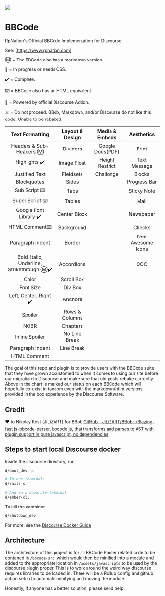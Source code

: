 ![](https://www.rpnation.com/styles/rpnlogo12.png)

# BBCode

RpNation's Official BBCode Implementation for Discourse

See: [https://www.rpnation.com]

Ⓜ️ = The BBCode also has a markdown version

🚧 = In progress or needs CSS.

✔️ = Complete.

⌨️ = BBCode also has an  HTML equivalent.

🎉 = Powered by official Discourse Addon.

☠️ = Do not proceed. BBob, Markdown, and/or Discourse do not like this code. Unable to be rebaked.

| Text Formatting                           | Layout & Design | Media & Embeds   | Aesthetics         |
|:-----------------------------------------:|:---------------:|:----------------:|:------------------:|
| Headers & Sub-Headers Ⓜ️                  | Dividers        | Google Docs(PDF) | Print              |
| Highlights ✔️                               | Image Float     | Height Restrict  | Text Message       |
| Justified Text                            | Fieldsets       | Challonge        | Blocks             |
| Blockquotes                               | Sides           |                  | Progress Bar       |
| Sub Script ⌨️                             | Tabs            |                  | Sticky Note        |
| Super Script ⌨️                           | Tables          |                  | Mail               |
| Google Font Library ✔️                    | Center Block    |                  | Newspaper          |
| HTML Comment⌨️                            | Background      |                  | Checks             |
| Paragraph Indent                          | Border          |                  | Font Awesome Icons |
| Bold, Italic, Underline, Strikethrough Ⓜ️✔️| Accordions      |                  | OOC                |
| Color                                     | Scroll Box      |                  |                    |
| Font Size                                 | Div Box         |                  |                    |
| Left, Center, Right ✔️                      | Anchors         |                  |                    |
| Spoiler                                   | Rows & Columns  |                  |                    |
| NOBR                                      | Chapters        |                  |                    |
| Inline Spoiler                            | No Line Break   |                  |                    |
| Paragraph Indent                          | Line Break      |                  |                    |
| HTML Comment                              |                 |                  |                    |

The goal of this repo and plugin is to provide users with the BBCode suite that they have grown accustomed to when it comes to using our site before our migration to Discourse and make sure that old posts rebake correctly. Above in the chart is marked our status on each BBCode which will hopefully co-exist in tandom even with the markdown/htlm versions provided in the box experience by the Discourse Software.

## Credit
 ❤️ to Nikolay Kost (JiLiZART) for BBob [GitHub - JiLiZART/BBob: ⚡️Blazing-fast js-bbcode-parser, bbcode js, that transforms and parses to AST with plugin support in pure javascript, no dependencies](https://github.com/JiLiZART/BBob)

## Steps to start local Discourse docker

Inside the discourse directory, run
```bash
d/boot_dev -p

# In one terminal:
d/rails s

# And in a separate terminal
d/ember-cli
```

To kill the container
```bash
d/shutdown_dev
```

For more, see the [Discourse Docker Guide](https://meta.discourse.org/docs?topic=102009)

## Architecture

The architecture of this project is for all BBCode Parser related code to be contaned in `/bbcode-src`, which would then be minified into a module and added to the appropriate location in `/assets/javascripts` to be used by the discourse plugin proper. This is to work around the weird way discourse requires libraries to be loaded in. There will be a Rollup config and github action setup to automate minifying and moving the module.

Honestly, if anyone has a better solution, please send help.
